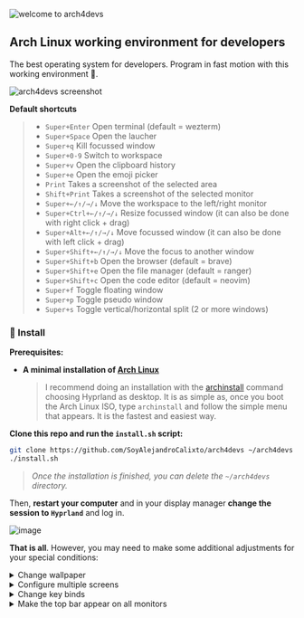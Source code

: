 ![welcome to arch4devs](https://i.imgur.com/z5MxNfc.png)

## Arch Linux working environment for developers

The best operating system for developers. Program in fast motion with this working environment 🚀.

![arch4devs screenshot](https://i.imgur.com/Haq6Vhe.png)

**Default shortcuts**
>
> * ```Super+Enter``` Open terminal (default = wezterm)
> * ```Super+Space``` Open the laucher
> * ```Super+q``` Kill focussed window
> * ```Super+0-9``` Switch to workspace
> * ```Super+v``` Open the clipboard history
> * ```Super+e``` Open the emoji picker
> * ```Print``` Takes a screenshot of the selected area
> * ```Shift+Print``` Takes a screenshot of the selected monitor
> * ```Super+←/↑/→/↓``` Move the workspace to the left/right monitor
> * ```Super+Ctrl+←/↑/→/↓``` Resize focussed window (it can also be done with right click + drag)
> * ```Super+Alt+←/↑/→/↓``` Move focussed window (it can also be done with left click + drag)
> * ```Super+Shift+←/↑/→/↓``` Move the focus to another window
> * ```Super+Shift+b``` Open the browser (default = brave)
> * ```Super+Shift+e``` Open the file manager (default = ranger)
> * ```Super+Shift+c``` Open the code editor (default = neovim)
> * ```Super+f``` Toggle floating window
> * ```Super+p``` Toggle pseudo window
> * ```Super+s``` Toggle vertical/horizontal split (2 or more windows)

### 📁 Install

**Prerequisites:**
* **A minimal installation of [Arch Linux](https://archlinux.org/)**
    > I recommend doing an installation with the [archinstall](https://wiki.archlinux.org/title/Archinstall_(Espa%C3%B1ol)) command choosing Hyprland as desktop. It is as simple as, once you boot the Arch Linux ISO, type ```archinstall``` and follow the simple menu that appears. It is the fastest and easiest way.

**Clone this repo and run the ```install.sh``` script:**
~~~bash
git clone https://github.com/SoyAlejandroCalixto/arch4devs ~/arch4devs && cd ~/arch4devs
./install.sh
~~~
> *Once the installation is finished, you can delete the ```~/arch4devs``` directory.*

Then, **restart your computer** and in your display manager **change the session to ```Hyprland```** and log in.

![image](https://i.imgur.com/I2tAl2K.png)

**That is all**. However, you may need to make some additional adjustments for your special conditions:

<details>
<summary>Change wallpaper</summary>

Go to ```~/.config/hypr/hyprpaper.conf``` and replace the paths of ```preload``` and ```wallpaper```:
~~~
preload = /your/wallpaper/path
wallpaper = , /your/wallpaper/path
~~~
</details>

<details>
<summary>Configure multiple screens</summary>

Run ```hyprctl monitors all``` and check the name of your monitors, for example, if you have a monitor connected by HDMI, it is probably called ```HDMI-1```.

Go to ```~/.config/hypr/monitors.conf```, delete the auto config and replace it with this format: ```name,resolution,position,scale```

For example, if you have two monitors with the names ```HDMI-1``` and ```DP-1```, this would be a standard configuration:
~~~
monitor=HDMI-1,1920x1080@75,0x0,1
monitor=DP-1,1920x1080@60,1920x0,1
~~~
</details>

<details>
<summary>Change key binds</summary>

Go to ```~/.config/hypr/binds.conf``` and follows the structure of the other key binds in the file:
~~~
bind = SUPER SHIFT, K, exec, any-command
~~~
</details>

<details>
<summary>Make the top bar appear on all monitors</summary>

Edit ```~/.config/eww/eww.yuck``` and check this part:
~~~
(defwindow topbar0
  :monitor 0
  :geometry (geometry :x "0%" :y "0%" :width "100%" :height "28px" :anchor "top center")
  :stacking "fg"
  :reserve (struts :distance "28px" :side "top")
  :windowtype "dock"
  :wm-ignore false
  (topbar))
~~~
Duplicate that block of code below and change ```topbar0``` to ```topbar1``` and ```:monitor 0``` to ```:monitor 1```.

Now edit ```~/.config/hypr/autostart.conf``` and add ```&& eww open topbar1``` to this line so that it opens at startup next to the other one:
~~~
exec-once = eww daemon && eww open topbar0 && eww open topbar1
~~~
Repeat this process with as many screens as you want.
</details>
